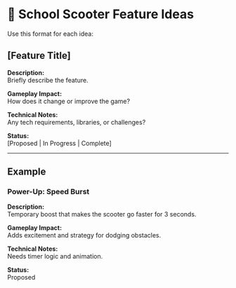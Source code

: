 # 🚀 School Scooter Feature Ideas

Use this format for each idea:

## [Feature Title]

**Description:**  
Briefly describe the feature.

**Gameplay Impact:**  
How does it change or improve the game?

**Technical Notes:**  
Any tech requirements, libraries, or challenges?

**Status:**  
[Proposed | In Progress | Complete]

---

## Example

### Power-Up: Speed Burst

**Description:**  
Temporary boost that makes the scooter go faster for 3 seconds.

**Gameplay Impact:**  
Adds excitement and strategy for dodging obstacles.

**Technical Notes:**  
Needs timer logic and animation.

**Status:**  
Proposed